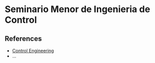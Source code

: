 # Seminario Menor de Ingenieria de Control

## References

- [Control Engineering](https://en.wikipedia.org/wiki/Control_engineering)
- …